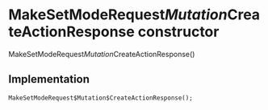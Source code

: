 


# MakeSetModeRequest$Mutation$CreateActionResponse constructor







MakeSetModeRequest$Mutation$CreateActionResponse()





## Implementation

```dart
MakeSetModeRequest$Mutation$CreateActionResponse();
```







